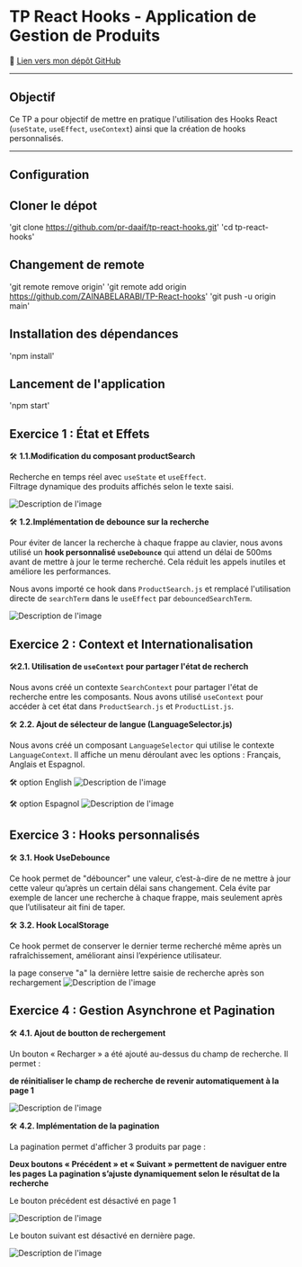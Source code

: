 # TP React Hooks - Application de Gestion de Produits  

🔗 [Lien vers mon dépôt GitHub](https://github.com/ZAINABELARABI/TP-React-hooks)

---

## Objectif 

Ce TP a pour objectif de mettre en pratique l'utilisation des Hooks React (`useState`, `useEffect`, `useContext`) ainsi que la création de hooks personnalisés.

---

 Configuration
 ---------------
## Cloner le dépot

 'git clone https://github.com/pr-daaif/tp-react-hooks.git'
 'cd tp-react-hooks'

 ## Changement de remote

 'git remote remove origin'
 'git remote add origin https://github.com/ZAINABELARABI/TP-React-hooks'
 'git push -u origin main'

 ## Installation des dépendances

 'npm install'

 ## Lancement de l'application

 'npm start'

## Exercice 1 : État et Effets


🛠️ **1.1.Modification du composant productSearch**

Recherche en temps réel avec `useState` et `useEffect`.  
Filtrage dynamique des produits affichés selon le texte saisi.

![Description de l'image](images/Screen1.png)  

🛠️ **1.2.Implémentation de debounce sur la recherche**

Pour éviter de lancer la recherche à chaque frappe au clavier, nous avons utilisé un **hook personnalisé `useDebounce`** qui attend un délai de 500ms avant de mettre à jour le terme recherché. Cela réduit les appels inutiles et améliore les performances.

Nous avons importé ce hook dans `ProductSearch.js` et remplacé l'utilisation directe de `searchTerm` dans le `useEffect` par `debouncedSearchTerm`.

![Description de l'image](images/Screen1.2.png)  

## Exercice 2 : Context et Internationalisation 

 🛠️**2.1. Utilisation de `useContext` pour partager l'état de recherch**

Nous avons créé un contexte `SearchContext` pour partager l'état de recherche entre les
composants. Nous avons utilisé `useContext` pour accéder à cet état
dans `ProductSearch.js` et `ProductList.js`.

🛠️ **2.2. Ajout de sélecteur de langue (LanguageSelector.js)**

Nous avons créé un composant `LanguageSelector` qui utilise le contexte `LanguageContext`. Il affiche un menu déroulant avec les options : Français, Anglais et Espagnol.

🛠️ option English
![Description de l'image](images/English.png) 

🛠️ option Espagnol
![Description de l'image](images/Esp.png)  

## Exercice 3 : Hooks personnalisés

🛠️ **3.1. Hook UseDebounce**

Ce hook permet de "débouncer" une valeur, c’est-à-dire de ne mettre à jour cette valeur qu’après un certain délai sans changement. Cela évite par exemple de lancer une recherche à chaque frappe, mais seulement après que l’utilisateur ait fini de taper.

🛠️ **3.2. Hook LocalStorage**

Ce hook permet de conserver le dernier terme recherché même après un rafraîchissement, améliorant ainsi l’expérience utilisateur.

la page conserve "a" la dernière lettre saisie de recherche après son rechargement 
![Description de l'image](images/3.png) 


## Exercice 4 :  Gestion Asynchrone et Pagination

🛠️ **4.1. Ajout de boutton de rechergement**

Un bouton « Recharger » a été ajouté au-dessus du champ de recherche. Il permet :

**de réinitialiser le champ de recherche**
**de revenir automatiquement à la page 1**

![Description de l'image](images/Recharge.png) 

🛠️ **4.2. Implémentation de la pagination**

La pagination permet d'afficher 3 produits par page : 

**Deux boutons « Précédent » et « Suivant » permettent de naviguer entre les pages**
**La pagination s’ajuste dynamiquement selon le résultat de la recherche**

Le bouton précédent est désactivé en page 1  

![Description de l'image](images/pag.png) 

Le bouton suivant est désactivé en dernière page.

![Description de l'image](images/pag1.png) 